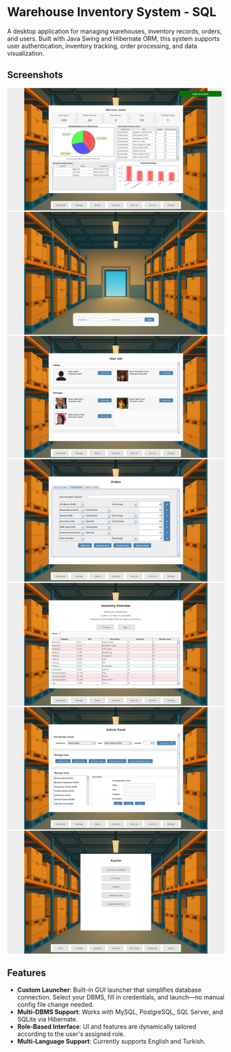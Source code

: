 # Warehouse Inventory System - SQL

A desktop application for managing warehouses, inventory records, orders, and users. Built with Java Swing and Hibernate ORM, this system supports user authentication, inventory tracking, order processing, and data visualization.

## Screenshots
![ScreenShot](/screenshots/ss1.png)
![ScreenShot](/screenshots/ss2.png)
![ScreenShot](/screenshots/ss3.png)
![ScreenShot](/screenshots/ss4.png)
![ScreenShot](/screenshots/ss5.png)
![ScreenShot](/screenshots/ss6.png)
![ScreenShot](/screenshots/ss7.png)

## Features

- **Custom Launcher**: Built-in GUI launcher that simplifies database connection. Select your DBMS, fill in credentials, and launch—no manual config file change needed.
- **Multi-DBMS Support**: Works with MySQL, PostgreSQL, SQL Server, and SQLite via Hibernate.
- **Role-Based Interface**: UI and features are dynamically tailored according to the user's assigned role.
- **Multi-Language Support**: Currently supports English and Turkish.